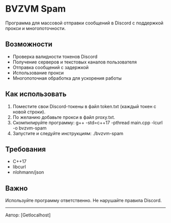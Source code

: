 # BVZVM Spam

Программа для массовой отправки сообщений в Discord с поддержкой прокси и многопоточности.

## Возможности
- Проверка валидности токенов Discord
- Получение серверов и текстовых каналов пользователя
- Отправка сообщений с задержкой
- Использование прокси
- Многопоточная обработка для ускорения работы

## Как использовать

1. Поместите свои Discord-токены в файл token.txt (каждый токен с новой строки).
2. По желанию добавьте прокси в файл proxy.txt.
3. Скомпилируйте программу:
   g++ -std=c++17 -pthread main.cpp -lcurl -o bvzvm-spam
4. Запустите и следуйте инструкциям:
   ./bvzvm-spam

## Требования
- C++17
- libcurl
- nlohmann/json 

## Важно
Используйте программу ответственно. Не нарушайте правила Discord.

---

Автор: [Getlocalhost]

